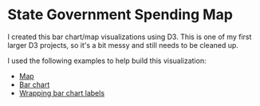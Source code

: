# State Government Spending Map

I created this bar chart/map visualizations using D3.  This is one of my first larger D3 projects, so it's a bit messy and still needs to be cleaned up.

I used the following examples to help build this visualization:
* [Map](https://vida.io/gists/vfP7KiHLfDbnDWBsX)
* [Bar chart](http://bl.ocks.org/mbostock/3885304)
* [Wrapping bar chart labels](http://bl.ocks.org/mbostock/7555321)
